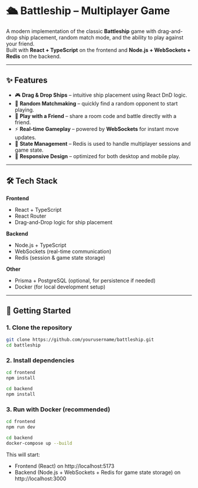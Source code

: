 # 🛳️ Battleship – Multiplayer Game

A modern implementation of the classic **Battleship** game with drag-and-drop ship placement, random match mode, and the ability to play against your friend.  
Built with **React + TypeScript** on the frontend and **Node.js + WebSockets + Redis** on the backend.

---

## ✨ Features

- 🎮 **Drag & Drop Ships** – intuitive ship placement using React DnD logic.  
- 🤖 **Random Matchmaking** – quickly find a random opponent to start playing.  
- 👥 **Play with a Friend** – share a room code and battle directly with a friend.  
- ⚡ **Real-time Gameplay** – powered by **WebSockets** for instant move updates.  
- 🧠 **State Management** – Redis is used to handle multiplayer sessions and game state.  
- 📱 **Responsive Design** – optimized for both desktop and mobile play.  

---

## 🛠 Tech Stack

**Frontend**  
- React + TypeScript  
- React Router  
- Drag-and-Drop logic for ship placement  

**Backend**  
- Node.js + TypeScript  
- WebSockets (real-time communication)  
- Redis (session & game state storage)  

**Other**  
- Prisma + PostgreSQL (optional, for persistence if needed)  
- Docker (for local development setup)  

---

## 🚀 Getting Started

### 1. Clone the repository
```bash
git clone https://github.com/yourusername/battleship.git
cd battleship
```

### 2. Install dependencies
```bash
cd frontend
npm install

cd backend
npm install
```

### 3. Run with Docker (recommended)
```bash
cd frontend
npm run dev

cd backend
docker-compose up --build
```
This will start:
- Frontend (React) on http://localhost:5173
- Backend (Node.js + WebSockets + Redis for game state storage) on http://localhost:3000
